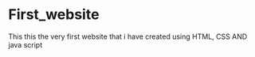 # First_website
This this the very first website that i have created using HTML, CSS AND java script
